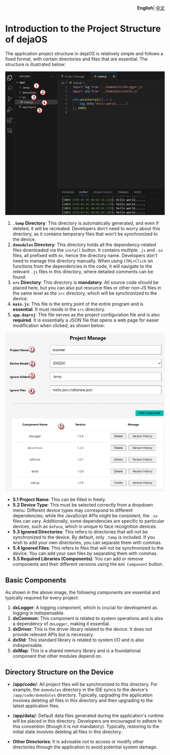 <p align="right">
    <b>English</b>| <a href="./project_CN.md">中文</a>
</p>

# Introduction to the Project Structure of dejaOS  
The application project structure in dejaOS is relatively simple and follows a fixed format, with certain directories and files that are essential. The structure is illustrated below:

![Project Structure](image/project-1.png)  

1. **`.temp` Directory**: This directory is automatically generated, and even if deleted, it will be recreated. Developers don't need to worry about this directory, as it contains temporary files that won't be synchronized to the device.  
2. **`dxmodules` Directory**: This directory holds all the dependency-related files downloaded via the `install` button. It contains multiple `.js` and `.so` files, all prefixed with `dx`, hence the directory name. Developers don't need to manage this directory manually. When using `CTRL+Click` on functions from the dependencies in the code, it will navigate to the relevant `.js` files in this directory, where detailed comments can be found.  
3. **`src` Directory**: This directory is **mandatory**. All source code should be placed here, but you can also put resource files or other non-JS files in the same level as the `src` directory, which will be synchronized to the device.  
4. **`main.js`**: This file is the entry point of the entire program and is **essential**. It must reside in the `src` directory.  
5. **`app.dxproj`**: This file serves as the project configuration file and is also **required**. It is essentially a JSON file that opens a web page for easier modification when clicked, as shown below:

![Project Configuration](image/project-2.png)  

- **5.1 Project Name**: This can be filled in freely.  
- **5.2 Device Type**: This must be selected correctly from a dropdown menu. Different device types may correspond to different dependencies; while the JavaScript APIs might be consistent, the `.so` files can vary. Additionally, some dependencies are specific to particular devices, such as `dxFace`, which is unique to face recognition devices.  
- **5.3 Ignored Directories**: This refers to directories that will not be synchronized to the device. By default, only `.temp` is included. If you wish to add your own directories, you can separate them with commas.  
- **5.4 Ignored Files**: This refers to files that will not be synchronized to the device. You can add your own files by separating them with commas.  
- **5.5 Required Libraries (Components)**: You can add or remove components and their different versions using the `Add Component` button.  

## Basic Components  
As shown in the above image, the following components are essential and typically required for every project:  
1. **dxLogger**: A logging component, which is crucial for development as logging is indispensable.  
2. **dxCommon**: This component is related to system operations and is also a dependency of `dxLogger`, making it essential.  
3. **dxDriver**: This is the driver library related to the device. It does not provide relevant APIs but is necessary.  
4. **dxStd**: This standard library is related to system I/O and is also indispensable.  
5. **dxMap**: This is a shared memory library and is a foundational component that other modules depend on.  

## Directory Structure on the Device  
- **/app/code/**: All project files will be synchronized to this directory. For example, the `dxmodules` directory in the IDE syncs to the device's `/app/code/dxmodules` directory. Typically, upgrading the application involves deleting all files in this directory and then upgrading to the latest application files.  

- **/app/data/**: Default data files generated during the application's runtime will be placed in this directory. Developers are encouraged to adhere to this convention (though it is not mandatory). Typically, restoring to the initial state involves deleting all files in this directory.  

- **Other Directories**: It is advisable not to access or modify other directories through the application to avoid potential system damage.  

